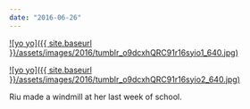 ```yaml
---
date: "2016-06-26"
---
```


[![yo yo]({{ site.baseurl }}/assets/images/2016/tumblr_o9dcxhQRC91r16syio1_640.jpg)](https://mananamanana.com/ohpiglet/wp-content/uploads/2016/06/tumblr_o9dcxhQRC91r16syio1_640.jpg)

[![yo yo]({{ site.baseurl }}/assets/images/2016/tumblr_o9dcxhQRC91r16syio2_640.jpg)](https://mananamanana.com/ohpiglet/wp-content/uploads/2016/06/tumblr_o9dcxhQRC91r16syio2_640.jpg)

Riu made a windmill at her last week of school.
